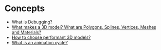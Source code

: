 # Concepts

* [What is Debugging?](what-is-debugging.md)
* [What makes a 3D model? What are Polygons, Splines, Vertices, Meshes and Materials?](what-makes-a-3d-model-what-are-polygons-splines-vertices-meshes-and-materials.md)
* [How to choose performant 3D models?](how-to-choose-models-for-your-app-for-performance.md)
* [What is an animation cycle? ]()


